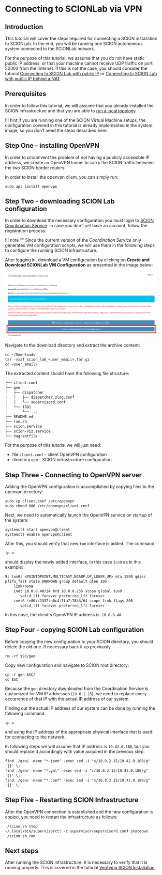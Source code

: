 # Connecting to SCIONLab via VPN

## Introduction

This tutorial will cover the steps required for connecting a SCION installation to SCIONLab. In the end, you will be running one SCION autonomous system connected to the SCIONLab network.

For the purpose of this tutorial, we assume that you do not have static public IP address, or that your machine cannot receive UDP traffic on port 50000 from the Internet. If this is not the case, you should consider the tutorial [Connecting to SCION Lab with public IP](/general_scion_configuration/public_ip/) or [Connecting to SCION Lab with public IP behind a NAT](/general_scion_configuration/public_ip_nat/).

## Prerequisites

In order to follow this tutorial, we will assume that you already installed the SCION infrastructure and that you are able to [run a local topology](/general_scion_configuration/local_top/).

!!! hint
    If you are running one of the SCION Virtual Machine setups, the configuration covered in this tutorial is already implemented in the system image, so you don't need the steps described here.

## Step One - installing OpenVPN

In order to circumvent the problem of not having a publicly accessible IP address, we create an OpenVPN tunnel to carry the SCION traffic between the two SCION border routers.

In order to install the openvpn client, you can simply run:

```shell
sudo apt install openvpn
```

## Step Two - downloading SCION Lab configuration

In order to download the necessary configuration you must login to [SCION Coordination Service](https://coord.scionproto.net/#/login). In case you don't yet have an account, follow the registration process.

!!! note ""
    Since the current version of the *Coordination Service* only generates VM configuration scripts, we will use them in the following steps to configure the running SCION infrastructure.

After logging in, download a VM configuration by clicking on **Create and Download SCIONLab VM Configuration** as presented in the image below:

![SCIONLab download page](/images/scionlab_download_vm_openvpn_setup.png)

Navigate to the download directory and extract the archive content:

```shell
cd ~/Downloads
tar -vxzf scion_lab_<user_email>.tar.gz
cd <user_email>
```

The extracted content should have the following file structure:

```
├── client.conf
├── gen
│   ├── dispatcher
│   │   ├── dispatcher.zlog.conf
│   │   └── supervisord.conf
│   └── ISD1
│       └── ...
├── README.md
├── run.sh
├── scion.service
├── scion-viz.service
└── Vagrantfile

```

For the purpose of this tutorial we will just need:

- file `client.conf` - client OpenVPN configuration
- directory `gen` - SCION infrastructure configuration

## Step Three - Connecting to OpenVPN server

Adding the OpenVPN configuration is accomplished by copying files to the openvpn directory:

```shell
sudo cp client.conf /etc/openvpn
sudo chmod 600 /etc/openvpn/client.conf
```

Next, we need to automatically launch the OpenVPN service on startup of the system:

```shell
systemctl start openvpn@client
systemctl enable openvpn@client
```

After this, you should verify that new `tun` interface is added. The command:

```shell
ip a
```

should display the newly added interface, in this case `tun0` as in this example:

```
9: tun0: <POINTOPOINT,MULTICAST,NOARP,UP,LOWER_UP> mtu 1500 qdisc pfifo_fast state UNKNOWN group default qlen 100
    link/none 
    inet 10.0.8.40/24 brd 10.0.8.255 scope global tun0
       valid_lft forever preferred_lft forever
    inet6 fe80::2337:a0c4:7fa7:78b3/64 scope link flags 800 
       valid_lft forever preferred_lft forever
```

In this case, the client's OpenVPN IP address is: `10.0.8.40`.

## Step Four - copying SCION Lab configuration

Before copying the new configuration to your SCION directory, you should delete the old one. If necessary back it up previously.

```shell
rm -rf $SC/gen
```

Copy new configuration and navigate to SCION root directory:

```shell
cp -r gen $SC/
cd $SC
```

Because the `gen` directory downloaded from the Coordination Service is customized for VM IP addresses (`10.0.2.15`), we need to replace every occurrence of that IP with the actual IP address of our system.

Finding out the actual IP address of our system can be done by running the following command:

```shell
ip a
```

and using the IP address of the appropriate physical interface that is used for connecting to the network. 

In following steps we will assume that IP address is `10.42.0.180`, but you should replace it accordingly with value acquired in the previous step.

```shell
find ./gen/ -name "*.json" -exec sed -i "s/10.0.2.15/10.42.0.180/g" '{}' \;
find ./gen/ -name "*.yml" -exec sed -i "s/10.0.2.15/10.42.0.180/g" '{}' \;
find ./gen/ -name "*.conf" -exec sed -i "s/10.0.2.15/10.42.0.180/g" '{}' \;
```

## Step Five - Restarting SCION Infrastructure

After the OpenVPN connection is established and the new configuration is copied, you need to restart the infrastructure as follows:

```shell
./scion.sh stop
~/.local/bin/supervisorctl -c supervisor/supervisord.conf shutdown
./scion.sh run
```

## Next steps

After running the SCION infrastructure, it is necessary to verify that it is running properly. This is covered in the tutorial [Verifying SCION Installation](/general_scion_configuration/verifying_scion_installation/).
